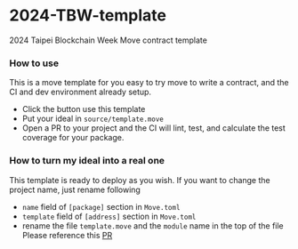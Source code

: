 # 2024-TBW-template
2024 Taipei Blockchain Week Move contract template


### How to use

This is a move template for you easy to try move to write a contract, and the CI and dev environment already setup.
- Click the button use this template
- Put your ideal in `source/template.move`
- Open a PR to your project and the CI will lint, test, and calculate the test coverage for your package.


### How to turn my ideal into a real one

This template is ready to deploy as you wish.
If you want to change the project name, just rename following
- `name` field of `[package]` section in `Move.toml`
- `template` field of `[address]` section in `Move.toml`
- rename the file `template.move` and the `module` name in the top of the file
Please reference this [PR](https://github.com/yanganto/GororoWarranty/pull/1)
